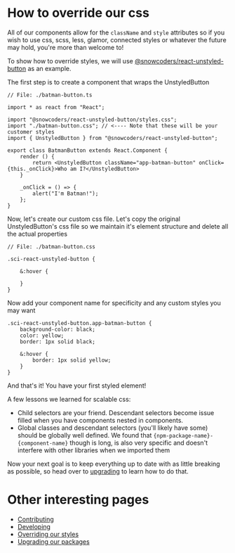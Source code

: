 # How to override our css

All of our components allow for the `className` and `style` attributes so if you wish to use css, scss, less, glamor, connected styles or whatever the future may hold, you're more than welcome to!

To show how to override styles, we will use [@snowcoders/react-unstyled-button](https://www.npmjs.com/package/@snowcoders/react-unstyled-button) as an example.

The first step is to create a component that wraps the UnstyledButton

```
// File: ./batman-button.ts

import * as react from "React";

import "@snowcoders/react-unstyled-button/styles.css";
import "./batman-button.css"; // <---- Note that these will be your customer styles
import { UnstyledButton } from "@snowcoders/react-unstyled-button";

export class BatmanButton extends React.Component {
    render () {
        return <UnstyledButton className="app-batman-button" onClick={this._onClick}>Who am I?</UnstyledButton>
    }

    _onClick = () => {
        alert("I'm Batman!");
    };
}
```

Now, let's create our custom css file. Let's copy the original UnstyledButton's css file so we maintain it's element structure and delete all the actual properties

```
// File: ./batman-button.css

.sci-react-unstyled-button {

    &:hover {

    }
}

```

Now add your component name for specificity and any custom styles you may want

```
.sci-react-unstyled-button.app-batman-button {
    background-color: black;
    color: yellow;
    border: 1px solid black;

    &:hover {
        border: 1px solid yellow;
    }
}

```

And that's it! You have your first styled element!

A few lessons we learned for scalable css:

- Child selectors are your friend. Descendant selectors become issue filled when you have components nested in components.
- Global classes and descendant selectors (you'll likely have some) should be globally well defined. We found that `{npm-package-name}-{component-name}` though is long, is also very specific and doesn't interfere with other libraries when we imported them

Now your next goal is to keep everything up to date with as little breaking as possible, so head over to [upgrading](./upgrading.md) to learn how to do that.

# Other interesting pages

- [Contributing](./contributing.md)
- [Developing](./developing.md)
- [Overriding our styles](./overrides.md)
- [Upgrading our packages](./upgrading.md)

